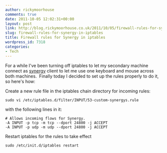 ```yaml
---
author: rickymoorhouse
comments: true
date: 2011-10-05 12:02:31+00:00
layout: post
link: http://blog.rickymoorhouse.co.uk/2011/10/05/firewall-rules-for-synergy-in-iptables/
slug: firewall-rules-for-synergy-in-iptables
title: Firewall rules for Synergy in iptables
wordpress_id: 7318
categories:
- Tech
---
```


For a while I've been turning off iptables to let my secondary machine connect as [synergy](http://synergy2.sourceforge.net) client to let me use one keyboard and mouse across both machines.  Finally today I decided to set up the rules properly to do it, so here's how:

Create a new rule file in the iptables chain directory for incoming rules:


    
    sudo vi /etc/iptables.d/filter/INPUT/53-custom-synergys.rule







with the following lines in it:


    
    # Allows incoming flows for Synergy.
    -A INPUT -p tcp -m tcp --dport 24800 -j ACCEPT
    -A INPUT -p udp -m udp --dport 24800 -j ACCEPT



Restart iptables for the rules to take effect


    
    sudo /etc/init.d/iptables restart
